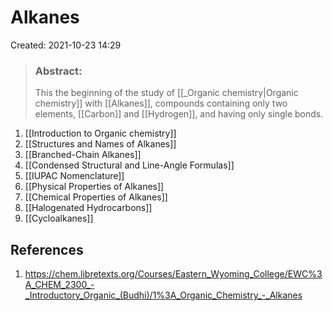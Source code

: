 # Alkanes
Created: 2021-10-23 14:29

> ### Abstract:
> This the beginning of the study of [[_Organic chemistry|Organic chemistry]] with [[Alkanes]], compounds containing only two elements, [[Carbon]] and [[Hydrogen]], and having only single bonds.

1. [[Introduction to Organic chemistry]]
2. [[Structures and Names of Alkanes]]
3. [[Branched-Chain Alkanes]]
4. [[Condensed Structural and Line-Angle Formulas]]
5. [[IUPAC Nomenclature]]
6. [[Physical Properties of Alkanes]]
7. [[Chemical Properties of Alkanes]]
8. [[Halogenated Hydrocarbons]]
9. [[Cycloalkanes]]


## References
1. https://chem.libretexts.org/Courses/Eastern_Wyoming_College/EWC%3A_CHEM_2300_-_Introductory_Organic_(Budhi)/1%3A_Organic_Chemistry_-_Alkanes